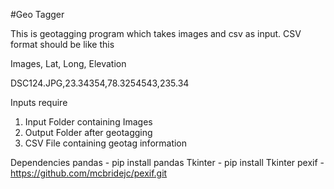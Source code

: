 #Geo Tagger

This is geotagging program which takes images and csv as input.
CSV format should be like this
    
Images, Lat, Long, Elevation

DSC124.JPG,23.34354,78.3254543,235.34

Inputs require
1. Input Folder containing Images
2. Output Folder after geotagging
3. CSV File containing geotag information

Dependencies
pandas - pip install pandas
Tkinter - pip install Tkinter
pexif - https://github.com/mcbridejc/pexif.git